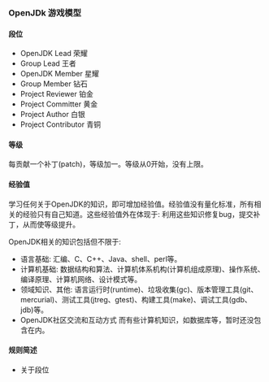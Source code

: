 ### OpenJDk 游戏模型

#### 段位
- OpenJDK Lead			荣耀
- Group Lead			王者
- OpenJDK Member		星耀
- Group Member			钻石
- Project Reviewer		铂金
- Project Committer		黄金
- Project Author		白银
- Project Contributor	青铜

#### 等级
每贡献一个补丁(patch)，等级加一。等级从0开始，没有上限。

#### 经验值
学习任何关于OpenJDK的知识，即可增加经验值。经验值没有量化标准，所有相关的经验只有自己知道。这些经验值外在体现于: 利用这些知识修复bug，提交补丁，从而使等级提升。

OpenJDK相关的知识包括但不限于:
- 语言基础: 汇编、C、C++、Java、shell、perl等。
- 计算机基础: 数据结构和算法、计算机体系机构(计算机组成原理)、操作系统、编译原理、计算机网络、设计模式等。
- 领域知识、其他: 语言运行时(runtime)、垃圾收集(gc)、版本管理工具(git、mercurial)、测试工具(jtreg、gtest)、构建工具(make)、调试工具(gdb、jdb)等。
- OpenJDK社区交流和互动方式
而有些计算机知识，如数据库等，暂时还没包含在内。

#### 规则简述
- 关于段位

